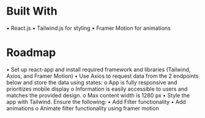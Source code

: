 # Built With
•	React.js 
•	Tailwind.js for styling 
•	Framer Motion for animations

# Roadmap
•   Set up react-app and install required framework and libraries (Tailwind, Axios, and Framer Motion)
•   Use Axios to request data from the 2 endpoints below and store the data using states: 
        o App is fully responsive and prioritizes mobile display 
        o Information is easily accessible to users and matches the provided design.
        o Max content width is 1280 px
•   Style the app with Tailwind. Ensure the following:
•   Add Filter functionality
•   Add animations
        o Animate filter functionality using framer motion

